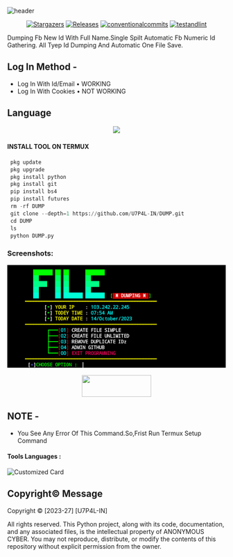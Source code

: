 ![header](https://capsule-render.vercel.app/api?type=waving&color=auto&height=300&section=header&text=FILE%20DUMPING&fontSize=90&animation=fadeIn&fontAlignY=38&desc=FB%20ID%20FILE%20MAKING%20PYTHON%20TOOLS%20BY%20U7P4L!&descAlignY=51&descAlign=62)

</p>
   <p align="center">
      <a href="https://github.com/U7P4L-IN/DUMP/stargazers">
      <img alt="Stargazers" src="https://img.shields.io/github/stars/U7P4L-IN/DUMP?style=for-the-badge&logo=github&color=f4dbd6&logoColor=D9E0EE&labelColor=302D41"></a>
      <a href="https://github.com/U7P4L-IN/U-DDOS/releases/latest">
      <img alt="Releases" src="https://img.shields.io/github/release/U7P4L-IN/DUMP?style=for-the-badge&logo=semantic-release&color=f5bde6&logoColor=D9E0EE&labelColor=302D41"/></a>
      <a href="https://www.conventionalcommits.org/en/v1.0.0/">
      <img alt="conventionalcommits" src="https://img.shields.io/badge/Conventional%20Commits-1.0.0-%23FE5196?style=for-the-badge&logo=conventionalcommits&color=ee99a0&logoColor=D9E0EE&labelColor=302D41"></a>
      <a href="https://github.com/U7P4L-IN/DUMP/actions/workflows/github-action.yml">
      <img alt="testandlint" src="https://img.shields.io/github/actions/workflow/status/vn7n24fzkq/github-profile-summary-cards/test-and-lint.yml?branch=main&label=Test%20and%20Lint&style=for-the-badge&color=a6da95"></a>
   </p>
   
<p align="center">

Dumping Fb New Id With Full Name.Single Spilt Automatic Fb Numeric Id Gathering. All Tyep Id Dumping And Automatic One File Save.

</p>

## Log In Method - 
- Log In With Id/Email • WORKING
- Log In With Cookies • NOT WORKING

## Language</br>

<p align="center"><img src="https://img.shields.io/badge/Python-FFDD00?style=for-the-badge&logo=python&logoColor=blue"/> 

 </div>
 
#### INSTALL TOOL ON TERMUX
```python
 pkg update
 pkg upgrade
 pkg install python
 pkg install git
 pip install bs4
 pip install futures
 rm -rf DUMP
 git clone --depth=1 https://github.com/U7P4L-IN/DUMP.git
 cd DUMP
 ls
 python DUMP.py
```
### Screenshots:

<p align="center"><img src="https://github.com/U7P4L-IN/DUMP/blob/master/image/GridArt_20231014_084514079.png">

<p align="center">  <a href="https://t.me/AN0NYM0U5_X"><img width="160" height="50" src="https://i.imgur.com/N7AK7XY.png"></a></p>
 
## NOTE - 
- You See Any Error Of This Command.So,Frist Run Termux Setup Command

#### Tools Languages :

![Customized Card](https://github-readme-stats.vercel.app/api/pin?username=U7P4L-IN&repo=DUMP&title_color=fff&icon_color=f9f9f9&text_color=9f9f9f&bg_color=151515)

## Copyright©️ Message
Copyright ©️ [2023-27] [U7P4L-IN]

All rights reserved. This Python project, along with its code, documentation, and any associated files, is the intellectual property of ANONYMOUS CYBER. You may not reproduce, distribute, or modify the contents of this repository without explicit permission from the owner.
